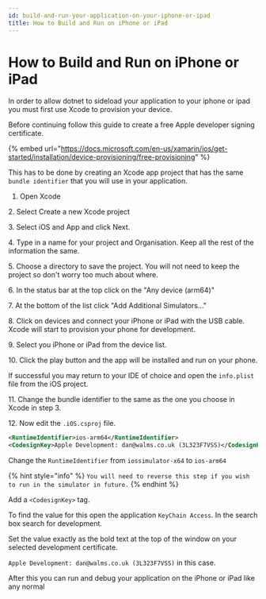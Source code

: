 ```yaml
---
id: build-and-run-your-application-on-your-iphone-or-ipad
title: How to Build and Run on iPhone or iPad
---
```


# How to Build and Run on iPhone or iPad

In order to allow dotnet to sideload your application to your iphone or ipad you must first use Xcode to provision your device.

Before continuing follow this guide to create a free Apple developer signing certificate.

{% embed url="https://docs.microsoft.com/en-us/xamarin/ios/get-started/installation/device-provisioning/free-provisioning" %}

This has to be done by creating an Xcode app project that has the same `bundle identifier` that you will use in your application.

1. Open Xcode

<!-- ![](<../../../.gitbook/assets/Screenshot 2022-03-17 at 12.09.54.png>) -->

2\. Select Create a new Xcode project

<!-- ![](<../../../.gitbook/assets/image (36).png>) -->

3\. Select iOS and App and click Next.

<!-- ![](<../../../.gitbook/assets/image (30).png>) -->

4\. Type in a name for your project and Organisation. Keep all the rest of the information the same.

5\. Choose a directory to save the project. You will not need to keep the project so don't worry too much about where.

6\. In the status bar at the top click on the "Any device (arm64)"

<!-- ![](<../../../.gitbook/assets/image (35).png>) -->

7\. At the bottom of the list click "Add Additional Simulators..."

<!-- ![](<../../../.gitbook/assets/image (32).png>) -->

8\. Click on devices and connect your iPhone or iPad with the USB cable. Xcode will start to provision your phone for development.

<!-- ![](<../../../.gitbook/assets/Screenshot 2022-03-17 at 12.19.06.png>) -->

9\. Select you iPhone or iPad from the device list.

<!-- ![](<../../../.gitbook/assets/image (24) (1).png>) -->

10\. Click the play button and the app will be installed and run on your phone.

If successful you may return to your IDE of choice and open the `info.plist` file from the iOS project.

11\. Change the bundle identifier to the same as the one you choose in Xcode in step 3.

<!-- ![](<../../../.gitbook/assets/image (18) (2).png>) -->

12\. Now edit the `.iOS.csproj` file.

```xml
<RuntimeIdentifier>ios-arm64</RuntimeIdentifier>
<CodesignKey>Apple Development: dan@walms.co.uk (3L323F7VSS)</CodesignKey>
```

Change the `RuntimeIdentifier` from `iossimulator-x64` to `ios-arm64`

{% hint style="info" %}
`You will need to reverse this step if you wish to run in the simulator in future.`
{% endhint %}

Add a `<CodesignKey>` tag.

To find the value for this open the application `KeyChain Access`. In the search box search for development.

<!-- ![](<../../../.gitbook/assets/image (33).png>) -->

Set the value exactly as the bold text at the top of the window on your selected development certificate.

`Apple Development: dan@walms.co.uk (3L323F7VSS)` in this case.

After this you can run and debug your application on the iPhone or iPad like any normal
